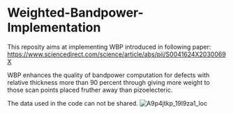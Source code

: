 # Weighted-Bandpower-Implementation
This reposity aims at implementing WBP introduced in following paper: https://www.sciencedirect.com/science/article/abs/pii/S0041624X2030069X 

WBP enhances the quality of bandpower computation for defects with relative thickness more than 90 percent through giving more weight to those
scan points placed fruther away than pizoelecteric. 

The data used in the code can not be shared.
![A9p4jtkp_19l9za1_loc](https://github.com/ErfanBrv/Weighted-Bandpower-WBP-Implementation/assets/62466805/e888c0a4-fd92-4c1b-914d-58021dfff341)
